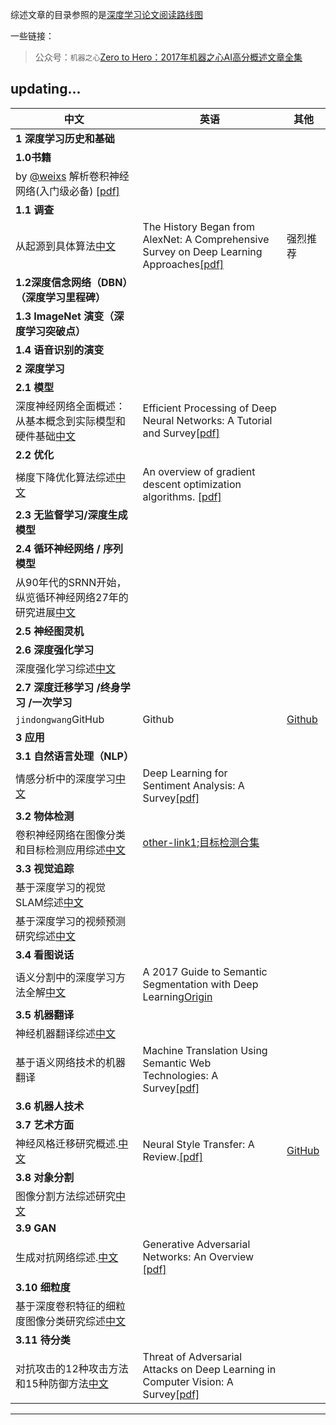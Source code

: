 综述文章的目录参照的是[深度学习论文阅读路线图](Deep_Learning_Papers_Reading_Roadmap.md)


一些链接：
> 公众号：`机器之心`[Zero to Hero：2017年机器之心AI高分概述文章全集](https://www.jiqizhixin.com/articles/Zero-to-Hero-2017-synced-overview-articles-collection)

updating...
---

中文|英语|其他  
-----|-----|-----
|**1 深度学习历史和基础**|
|**1.0书籍**|  
|by [@weixs][weixs] 解析卷积神经网络(入门级必备)   [[pdf]][1.0.1-zh]
|**1.1 调查**|  
|从起源到具体算法[中文][1.1.1-zh]|The History Began from AlexNet: A Comprehensive Survey on Deep Learning Approaches[[pdf]][1.1.1-en]|强烈推荐
|**1.2深度信念网络（DBN）（深度学习里程碑）**|  
|**1.3 ImageNet 演变（深度学习突破点）**|  
|**1.4 语音识别的演变**|   
|**2 深度学习**|  
|**2.1 模型**| 
|深度神经网络全面概述：从基本概念到实际模型和硬件基础[中文][2.1.1-zh]|Efficient Processing of Deep Neural Networks: A Tutorial and Survey[[pdf]][2.1.1-en]|
|**2.2 优化**| 
|梯度下降优化算法综述[中文][2.2.1-zh]|An overview of gradient descent optimization algorithms. [[pdf]][2.2.1-en]
|**2.3 无监督学习/深度生成模型**|   
|**2.4 循环神经网络 / 序列模型**|  
|从90年代的SRNN开始，纵览循环神经网络27年的研究进展[中文][2.4.1-zh]|
|**2.5 神经图灵机**|  
|**2.6 深度强化学习**|  
|深度强化学习综述[中文][2.6.1-zh]|
|**2.7 深度迁移学习 /终身学习 /一次学习**| 
|`jindongwang`GitHub|Github|[Github](https://github.com/jindongwang/transferlearning)  
|**3 应用**|  
|**3.1 自然语言处理（NLP）**|  
|情感分析中的深度学习[中文][3.1.1-zh]|Deep Learning for Sentiment Analysis: A Survey[[pdf]][3.1.1-en]
|**3.2 物体检测**| 
|卷积神经网络在图像分类和目标检测应用综述[中文][3.2.1-zh]|[other-link1][3.2.1-link1];[目标检测合集][3.2.1-link2]
|**3.3 视觉追踪**| 
|基于深度学习的视觉SLAM综述[中文][3.3.1-zh]| 
|基于深度学习的视频预测研究综述[中文][3.3.2-zh]|
|**3.4 看图说话**|  
|语义分割中的深度学习方法全解[中文][3.4.1-zh-link]|A 2017 Guide to Semantic Segmentation with Deep Learning[Origin][3.4.1-en-link]
|**3.5 机器翻译**| 
|神经机器翻译综述[中文][3.5.1-zh]| 
|基于语义网络技术的机器翻译|Machine Translation Using Semantic Web Technologies: A Survey[[pdf]][3.5.2-en]|
|**3.6 机器人技术**|  
|**3.7 艺术方面**|  
神经风格迁移研究概述.[中文][3.7.1-zh]|Neural Style Transfer: A Review.[[pdf]][3.7.1-en]|[GitHub][3.7.1-github] 
|**3.8 对象分割**| 
|图像分割方法综述研究[中文][3.8.1-zh]|  
|**3.9 GAN**|
|生成对抗网络综述.[中文][3.9.1-zh]|Generative Adversarial Networks: An Overview [[pdf]][3.9.1-en]|
|**3.10 细粒度**|
|基于深度卷积特征的细粒度图像分类研究综述[中文][3.10.1-zh]|
|**3.11 待分类**|
|对抗攻击的12种攻击方法和15种防御方法[中文][3.11.1-zh]|Threat of Adversarial Attacks on Deep Learning in Computer Vision: A Survey[[pdf]][3.11.1-en]

---
[1.0.1-zh]:https://pan.baidu.com/s/1pLcaFij
[1.1.1-zh]:https://www.jiqizhixin.com/articles/2018-03-12-3
[1.1.1-en]:https://arxiv.org/ftp/arxiv/papers/1803/1803.01164.pdf
[2.1.1-zh]:http://zhuanlan.51cto.com/art/201703/536037.htm#topx
[2.1.1-en]:https://arxiv.org/pdf/1703.09039.pdf
[2.2.1-en]:https://arxiv.org/abs/1609.04747
[2.2.1-zh]:http://blog.csdn.net/heyongluoyao8/article/details/52478715
[2.4.1-zh]:https://mp.weixin.qq.com/s/Avs25wKrT8CcAThkhoV42A
[2.6.1-zh]:https://drive.google.com/open?id=1BZHlnl8zFmKYslkURclsfzegmGusPORH
[3.1.1-zh]:https://www.jiqizhixin.com/articles/Deep-Learning-for-Sentiment-Analysis
[3.1.1-en]:https://arxiv.org/ftp/arxiv/papers/1801/1801.07883.pdf
[3.2.1-zh]:https://drive.google.com/open?id=1BOSOFxRpTCF59OIUtZeLQh9bjZAUeyJr
[3.2.1-link1]:https://zhuanlan.zhihu.com/p/34325398
[3.2.1-link2]:https://github.com/amusi/awesome-object-detection
[3.3.1-zh]:https://drive.google.com/open?id=1miYKoNOGPsxiZOcpQ6afBueEy1CjYmc9
[3.3.2-zh]:https://drive.google.com/open?id=1FIjNxGAovZfl32SBUWyxPXey6DD-6Pph
[3.4.1-zh-link]:https://zhuanlan.zhihu.com/p/27794982
[3.4.1-en-link]:http://blog.qure.ai/notes/semantic-segmentation-deep-learning-review
[3.5.1-zh]:https://drive.google.com/open?id=1oYeVYak_wHk1slnGNr1haYqCU1FsW3zg
[3.5.2-en]:https://arxiv.org/pdf/1711.09476.pdf
[3.7.1-en]:https://arxiv.org/pdf/1705.04058.pdf
[3.7.1-github]:https://github.com/ycjing/Neural-Style-Transfer-Papers
[3.7.1-zh]:https://mp.weixin.qq.com/s/t_jknoYuyAM9fu6CI8OdNw
[3.8.1-zh]:https://drive.google.com/open?id=1I4O5a8HZgGJmgq0qEFtmKv0fZYkXrYdb
[3.9.1-zh]:https://www.jiqizhixin.com/articles/2017-10-22-4
[3.9.1-en]:https://arxiv.org/pdf/1710.07035.pdf
[3.10.1-zh]:https://drive.google.com/open?id=1qWfew-cwT53OfsIjBPRTRKgNRX9Rr8E7
[3.11.1-zh]:https://www.jiqizhixin.com/articles/2018-03-05-4
[3.11.1-en]:https://arxiv.org/pdf/1801.00553.pdf
[weixs]:http://lamda.nju.edu.cn/weixs/